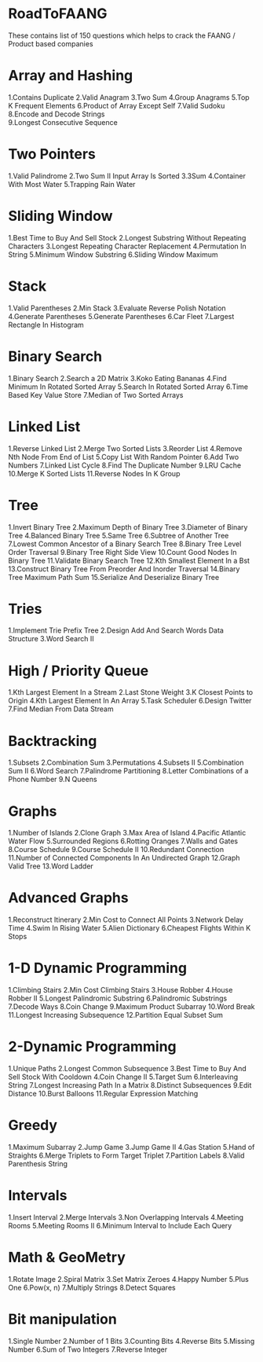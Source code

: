 # RoadToFAANG
These contains list of 150 questions which helps to crack the FAANG / Product based companies

# Array and Hashing
  1.Contains Duplicate 
  2.Valid Anagram
  3.Two Sum
  4.Group Anagrams
  5.Top K Frequent Elements
  6.Product of Array Except Self
  7.Valid Sudoku
  8.Encode and Decode Strings   
  9.Longest Consecutive Sequence
 
# Two Pointers 
  1.Valid Palindrome
  2.Two Sum II Input Array Is Sorted
  3.3Sum
  4.Container With Most Water
  5.Trapping Rain Water
  
# Sliding Window
  1.Best Time to Buy And Sell Stock
  2.Longest Substring Without Repeating Characters
  3.Longest Repeating Character Replacement
  4.Permutation In String
  5.Minimum Window Substring
  6.Sliding Window Maximum
  
# Stack 
  1.Valid Parentheses
  2.Min Stack
  3.Evaluate Reverse Polish Notation
  4.Generate Parentheses
  5.Generate Parentheses
  6.Car Fleet
  7.Largest Rectangle In Histogram
  
# Binary Search
  1.Binary Search
  2.Search a 2D Matrix
  3.Koko Eating Bananas
  4.Find Minimum In Rotated Sorted Array
  5.Search In Rotated Sorted Array
  6.Time Based Key Value Store
  7.Median of Two Sorted Arrays
  
# Linked List
  1.Reverse Linked List
  2.Merge Two Sorted Lists
  3.Reorder List
  4.Remove Nth Node From End of List
  5.Copy List With Random Pointer
  6.Add Two Numbers
  7.Linked List Cycle
  8.Find The Duplicate Number
  9.LRU Cache
  10.Merge K Sorted Lists
  11.Reverse Nodes In K Group
  
# Tree
  1.Invert Binary Tree
  2.Maximum Depth of Binary Tree
  3.Diameter of Binary Tree
  4.Balanced Binary Tree
  5.Same Tree
  6.Subtree of Another Tree
  7.Lowest Common Ancestor of a Binary Search Tree
  8.Binary Tree Level Order Traversal
  9.Binary Tree Right Side View
  10.Count Good Nodes In Binary Tree
  11.Validate Binary Search Tree
  12.Kth Smallest Element In a Bst
  13.Construct Binary Tree From Preorder And Inorder Traversal
  14.Binary Tree Maximum Path Sum
  15.Serialize And Deserialize Binary Tree
  
# Tries
  1.Implement Trie Prefix Tree
  2.Design Add And Search Words Data Structure
  3.Word Search II
  
# High / Priority Queue

  1.Kth Largest Element In a Stream
  2.Last Stone Weight
  3.K Closest Points to Origin
  4.Kth Largest Element In An Array
  5.Task Scheduler
  6.Design Twitter
  7.Find Median From Data Stream
  
# Backtracking 
  1.Subsets
  2.Combination Sum
  3.Permutations
  4.Subsets II
  5.Combination Sum II
  6.Word Search
  7.Palindrome Partitioning
  8.Letter Combinations of a Phone Number
  9.N Queens
  
# Graphs
  1.Number of Islands
  2.Clone Graph
  3.Max Area of Island
  4.Pacific Atlantic Water Flow
  5.Surrounded Regions
  6.Rotting Oranges
  7.Walls and Gates
  8.Course Schedule
  9.Course Schedule II
  10.Redundant Connection
  11.Number of Connected Components In An Undirected Graph
  12.Graph Valid Tree 
  13.Word Ladder
  
# Advanced Graphs
  1.Reconstruct Itinerary
  2.Min Cost to Connect All Points
  3.Network Delay Time
  4.Swim In Rising Water
  5.Alien Dictionary 
  6.Cheapest Flights Within K Stops
  
# 1-D Dynamic Programming 
  1.Climbing Stairs
  2.Min Cost Climbing Stairs
  3.House Robber
  4.House Robber II
  5.Longest Palindromic Substring
  6.Palindromic Substrings
  7.Decode Ways
  8.Coin Change
  9.Maximum Product Subarray
  10.Word Break
  11.Longest Increasing Subsequence
  12.Partition Equal Subset Sum
  
# 2-Dynamic Programming 
  1.Unique Paths
  2.Longest Common Subsequence
  3.Best Time to Buy And Sell Stock With Cooldown
  4.Coin Change II
  5.Target Sum
  6.Interleaving String
  7.Longest Increasing Path In a Matrix
  8.Distinct Subsequences
  9.Edit Distance
  10.Burst Balloons
  11.Regular Expression Matching
  
# Greedy
  1.Maximum Subarray
  2.Jump Game
  3.Jump Game II
  4.Gas Station
  5.Hand of Straights
  6.Merge Triplets to Form Target Triplet
  7.Partition Labels
  8.Valid Parenthesis String
  
# Intervals
  1.Insert Interval
  2.Merge Intervals
  3.Non Overlapping Intervals
  4.Meeting Rooms 
  5.Meeting Rooms II 
  6.Minimum Interval to Include Each Query
  
# Math & GeoMetry
  1.Rotate Image
  2.Spiral Matrix
  3.Set Matrix Zeroes
  4.Happy Number
  5.Plus One
  6.Pow(x, n)
  7.Multiply Strings
  8.Detect Squares
  
# Bit manipulation
  1.Single Number
  2.Number of 1 Bits
  3.Counting Bits
  4.Reverse Bits
  5.Missing Number
  6.Sum of Two Integers
  7.Reverse Integer
